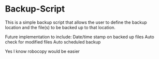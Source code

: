 # Backup-Script
This is a simple backup script that allows the user to define the backup location and the file(s) to be backed up to that location.

Future implementation to include:
Date/time stamp on backed up files
Auto check for modified files
Auto scheduled backup

Yes I know robocopy would be easier